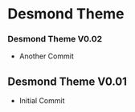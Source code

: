 # Desmond Theme

<!-- ------------------------------------------ -->

### Desmond Theme V0.02

- Another Commit

<!-- ------------------------------------------ -->

## Desmond Theme V0.01

- Initial Commit
